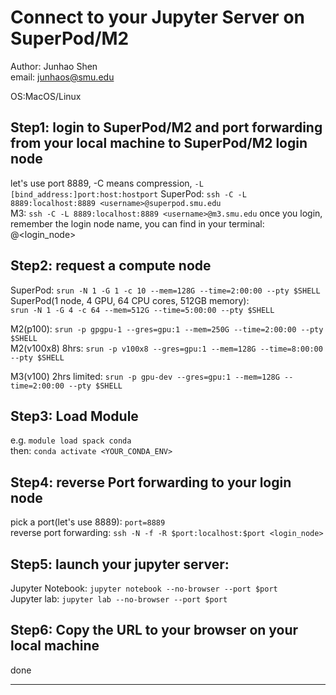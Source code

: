 # Connect to your Jupyter Server on SuperPod/M2
Author: Junhao Shen  
email: junhaos@smu.edu

OS:MacOS/Linux
## Step1: login to SuperPod/M2 and port forwarding from your local machine to SuperPod/M2 login node
let's use port 8889, -C means compression, `-L [bind_address:]port:host:hostport` 
SuperPod: `ssh -C -L 8889:localhost:8889 <username>@superpod.smu.edu`  
M3:
`ssh -C -L 8889:localhost:8889 <username>@m3.smu.edu`
once you login, remember the login node name, you can find in your terminal: <yourusername>@<login_node>

## Step2: request a compute node
SuperPod: `srun -N 1 -G 1 -c 10 --mem=128G --time=2:00:00 --pty $SHELL`  
SuperPod(1 node, 4 GPU, 64 CPU cores, 512GB memory):  
`srun -N 1 -G 4 -c 64 --mem=512G --time=5:00:00 --pty $SHELL`  

M2(p100): `srun -p gpgpu-1 --gres=gpu:1 --mem=250G --time=2:00:00 --pty $SHELL`  
M2(v100x8) 8hrs: `srun -p v100x8 --gres=gpu:1 --mem=128G --time=8:00:00 --pty $SHELL`

M3(v100) 2hrs limited: `srun -p gpu-dev --gres=gpu:1 --mem=128G --time=2:00:00 --pty $SHELL`

## Step3: Load Module
e.g. `module load spack conda`  
then: `conda activate <YOUR_CONDA_ENV>`
## Step4: reverse Port forwarding to your login node
pick a port(let's use 8889): `port=8889`  
reverse port forwarding: `ssh -N -f -R $port:localhost:$port <login_node>`

## Step5: launch your jupyter server:
Jupyter Notebook: `jupyter notebook --no-browser --port $port`  
Jupyter lab: `jupyter lab --no-browser --port $port`

## Step6: Copy the URL to your browser on your local machine  

done

---

